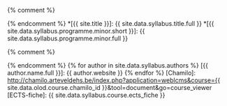 {% comment %}
<!-- ⚓ Afkortingen -->
{% endcomment %}
*[{{ site.title }}]:                                {{ site.data.syllabus.title.full }}
*[{{ site.data.syllabus.programme.minor.short }}]:  {{ site.data.syllabus.programme.minor.full }}

{% comment %}
<!-- ⚓ Hyperlinks -->
{% endcomment %}
{% for author in site.data.syllabus.authors %}
[{{ author.name.full }}]: {{ author.website }}
{% endfor %}
[Chamilo]:                                          http://chamilo.arteveldehs.be/index.php?application=weblcms&course={{ site.data.olod.course.chamilo_id }}&tool=document&go=course_viewer
[ECTS-fiche]:                                       {{ site.data.syllabus.course.ects_fiche }}